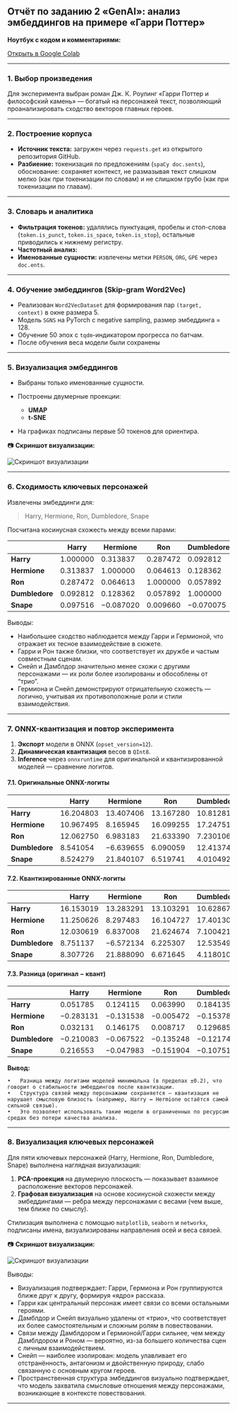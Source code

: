 ## Отчёт по заданию 2 «GenAI»: анализ эмбеддингов на примере «Гарри Поттер»


**Ноутбук с кодом и комментариями:**

[Открыть в Google Colab](https://colab.research.google.com/drive/1UIXZWtckcxqxTwjECv53uwRKWRtd5IKV?usp=sharing)

---

### 1. Выбор произведения

Для эксперимента выбран роман Дж. К. Роулинг «Гарри Поттер и философский камень» — богатый на персонажей текст, позволяющий проанализировать сходство векторов главных героев.

---

### 2. Построение корпуса

* **Источник текста:** загружен через `requests.get` из открытого репозитория GitHub.
* **Разбиение:** токенизация по предложениям (`spaCy doc.sents`), обоснование: сохраняет контекст, не размазывая текст слишком мелко (как при токенизации по словам) и не слишком грубо (как при токенизации по главам).

---

### 3. Словарь и аналитика

* **Фильтрация токенов:** удалялись пунктуация, пробелы и стоп-слова (`token.is_punct`, `token.is_space`, `token.is_stop`), остальные приводились к нижнему регистру.
* **Частотный анализ:**
* **Именованные сущности:** извлечены метки `PERSON`, `ORG`, `GPE` через `doc.ents`.

---

### 4. Обучение эмбеддингов (Skip-gram Word2Vec)

* Реализован `Word2VecDataset` для формирования пар `(target, context)` в окне размера 5.
* Модель `SGNS` на PyTorch с negative sampling, размер эмбеддинга = 128.
* Обучение 50 эпох с `tqdm`-индикатором прогресса по батчам.
* После обучения веса модели были сохранены

---

### 5. Визуализация эмбеддингов

* Выбраны только именованные сущности.
* Построены двумерные проекции:

  * **UMAP**
  * **t-SNE**
* На графиках подписаны первые 50 токенов для ориентира.

📷 **Скриншот визуализации:**

![Скриншот визуализации](.screenshots/named_entities.png)

---

### 6. Сходимость ключевых персонажей

Извлечены эмбеддинги для:

> Harry, Hermione, Ron, Dumbledore, Snape

Посчитана косинусная схожесть между всеми парами:

|                | Harry    | Hermione  | Ron      | Dumbledore | Snape     |
| -------------- | -------- | --------- | -------- | ---------- | --------- |
| **Harry**      | 1.000000 | 0.313837  | 0.287472 | 0.092812   | 0.097516  |
| **Hermione**   | 0.313837 | 1.000000  | 0.064613 | 0.128362   | −0.087020 |
| **Ron**        | 0.287472 | 0.064613  | 1.000000 | 0.057892   | 0.009660  |
| **Dumbledore** | 0.092812 | 0.128362  | 0.057892 | 1.000000   | −0.070075 |
| **Snape**      | 0.097516 | −0.087020 | 0.009660 | −0.070075  | 1.000000  |

Выводы:
-	Наибольшее сходство наблюдается между Гарри и Гермионой, что отражает их тесное взаимодействие в сюжете.
-	Гарри и Рон также близки, что соответствует их дружбе и частым совместным сценам.
-	Снейп и Дамблдор значительно менее схожи с другими персонажами — их роли более изолированы и обособлены от “трио”.
-	Гермиона и Снейп демонстрируют отрицательную схожесть — логично, учитывая их противоположные роли и стили взаимодействия.

---

### 7. ONNX-квантизация и повтор эксперимента

1. **Экспорт** модели в ONNX (`opset_version=12`).
2. **Динамическая квантизация** весов в `QInt8`.
3. **Inference** через `onnxruntime` для оригинальной и квантизированной моделей — сравнение логитов.

#### 7.1. Оригинальные ONNX-логиты

|                | Harry     | Hermione  | Ron       | Dumbledore | Snape     |
| -------------- | --------- | --------- | --------- | ---------- | --------- |
| **Harry**      | 16.204803 | 13.407406 | 13.167280 | 10.812815  | 14.643530 |
| **Hermione**   | 10.967495 | 8.165945  | 16.099255 | 17.247519  | 8.039627  |
| **Ron**        | 12.062750 | 6.983183  | 21.633390 | 7.230106   | 15.155738 |
| **Dumbledore** | 8.541054  | −6.639655 | 6.090059  | 12.413748  | −0.181378 |
| **Snape**      | 8.524279  | 21.840107 | 6.519741  | 4.010492   | 1.428339  |

#### 7.2. Квантизированные ONNX-логиты

|                | Harry     | Hermione  | Ron       | Dumbledore | Snape     |
| -------------- | --------- | --------- | --------- | ---------- | --------- |
| **Harry**      | 16.153019 | 13.283291 | 13.103291 | 10.628679  | 14.648643 |
| **Hermione**   | 11.250626 | 8.297483  | 16.104727 | 17.401300  | 7.852610  |
| **Ron**        | 12.030619 | 6.837008  | 21.624674 | 7.100421   | 15.086200 |
| **Dumbledore** | 8.751137  | −6.572134 | 6.225307  | 12.535493  | −0.292680 |
| **Snape**      | 8.307726  | 21.888090 | 6.671645  | 4.118010   | 1.309743  |

#### 7.3. Разница (оригинал − квант)

|                | Harry     | Hermione  | Ron       | Dumbledore | Snape     |
| -------------- | --------- | --------- | --------- | ---------- | --------- |
| **Harry**      | 0.051785  | 0.124115  | 0.063990  | 0.184135   | −0.005113 |
| **Hermione**   | −0.283131 | −0.131538 | −0.005472 | −0.153782  | 0.187017  |
| **Ron**        | 0.032131  | 0.146175  | 0.008717  | 0.129685   | 0.069538  |
| **Dumbledore** | −0.210083 | −0.067522 | −0.135248 | −0.121745  | 0.111301  |
| **Snape**      | 0.216553  | −0.047983 | −0.151904 | −0.107517  | 0.118596  |

**Вывод:**

	•	Разница между логитами моделей минимальна (в пределах ±0.2), что говорит о стабильности эмбеддингов после квантизации.
	•	Структура связей между персонажами сохраняется — квантизация не нарушает смысловую близость (например, Harry ↔ Hermione остаётся самой сильной связью).
	•	Это позволяет использовать такие модели в ограниченных по ресурсам средах без потери качества анализа.

---
### 8. Визуализация ключевых персонажей

Для пяти ключевых персонажей (Harry, Hermione, Ron, Dumbledore, Snape) выполнена наглядная визуализация:

1. **PCA-проекция** на двумерную плоскость — показывает взаимное расположение векторов персонажей.
2. **Графовая визуализация** на основе косинусной схожести между эмбеддингами — ребра между персонажами с весами (чем выше, тем ближе по смыслу).

Стилизация выполнена с помощью `matplotlib`, `seaborn` и `networkx`, подписаны имена, визуализированы направления осей и веса связей.

📷 **Скриншот визуализации:**

![Скриншот визуализации](.screenshots/key_persons.png)

Выводы:
-	Визуализация подтверждает: Гарри, Гермиона и Рон группируются ближе друг к другу, формируя «ядро» рассказа.
-	Гарри как центральный персонаж имеет связи со всеми остальными героями.
- Дамблдор и Снейп визуально удалены от «трио», что соответствует их более самостоятельным и сложным ролям в повествовании.
- Связи между Дамблдором и Гермионой/Гарри сильнее, чем между Дамблдором и Роном — вероятно, из-за большего количества сцен с личным взаимодействием.
- Снейп — наиболее изолирован: модель улавливает его отстранённость, антагонизм и двойственную природу, слабо связанную с основным кругом героев.
- Пространственная структура эмбеддингов визуально подтверждает, что модель захватила смысловые отношения между персонажами, возникающие в контексте повествования.

---
